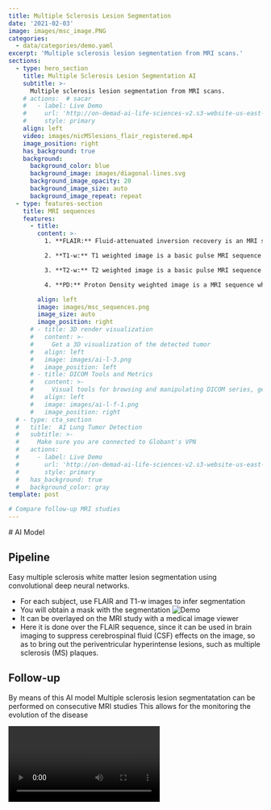 ```yaml
---
title: Multiple Sclerosis Lesion Segmentation 
date: '2021-02-03'
image: images/msc_image.PNG
categories:
  - data/categories/demo.yaml
excerpt: 'Multiple sclerosis lesion segmentation from MRI scans.'
sections:
  - type: hero_section
    title: Multiple Sclerosis Lesion Segmentation AI
    subtitle: >-
      Multiple sclerosis lesion segmentation from MRI scans.
    # actions:  # sacar
    #   - label: Live Demo
    #     url: 'http://on-demad-ai-life-sciences-v2.s3-website-us-east-1.amazonaws.com/'  # change
    #     style: primary
    align: left
    video: images/nicMSlesions_flair_registered.mp4  
    image_position: right
    has_background: true
    background:
      background_color: blue
      background_image: images/diagonal-lines.svg
      background_image_opacity: 20
      background_image_size: auto
      background_image_repeat: repeat
  - type: features-section
    title: MRI sequences
    features:
      - title: 
        content: >-
          1. **FLAIR:** Fluid-attenuated inversion recovery is an MRI sequence with an inversion recovery set to null fluids.\\

          2. **T1-w:** T1 weighted image is a basic pulse MRI sequence that depicts differences in signal based upon intrinsic T1 relaxation time of various tissues.\\

          3. **T2-w:** T2 weighted image is a basic pulse MRI sequence that depicts differences in signal based upon intrinsic T1 relaxation time of various tissues.\\

          4. **PD:** Proton Density weighted image is a MRI sequence where the tissues with the higher concentration or density of protons (hydrogen atoms) produce the strongest signals and appear the brightest on the image.\\

        align: left
        image: images/msc_sequences.png   
        image_size: auto
        image_position: right 
      # - title: 3D render visualization
      #   content: >-
      #     Get a 3D visualization of the detected tumor
      #   align: left
      #   image: images/ai-l-3.png
      #   image_position: left
      # - title: DICOM Tools and Metrics
      #   content: >-
      #     Visual tools for browsing and manipulating DICOM series, get metrics and export images.
      #   align: left
      #   image: images/ai-l-f-1.png
      #   image_position: right
  # - type: cta_section
  #   title:  AI Lung Tumor Detection 
  #   subtitle: >-
  #     Make sure you are connected to Globant's VPN  
  #   actions:
  #     - label: Live Demo
  #       url: 'http://on-demad-ai-life-sciences-v2.s3-website-us-east-1.amazonaws.com/'
  #       style: primary
  #   has_background: true
  #   background_color: gray
template: post 

# Compare follow-up MRI studies
---
```

# AI Model

## Pipeline

Easy multiple sclerosis white matter lesion segmentation using convolutional deep neural networks.

- For each subject, use FLAIR and T1-w images to infer segmentation
- You will obtain a mask with the segmentation
![Demo](/images/FLAIR_segmentation.png)
- It can be overlayed on the MRI study with a medical image viewer
- Here it is done over the FLAIR sequence, since it can be used in brain imaging to suppress cerebrospinal fluid (CSF) effects on the image, so as to bring out the periventricular hyperintense lesions, such as multiple sclerosis (MS) plaques.


## Follow-up

By means of this AI model Multiple sclerosis lesion segmentatation can be performed on consecutive MRI studies
This allows for the monitoring the evolution of the disease


![Demo](/images/nicMSlesions_flair_follow-up.mp4)

<!-- - A loading page will be presented

![Demo](/images/ai-l-d-4.png)

- It will take in optimal nework conditions around 2min (VPN dependent) for a 130MB transfer with the results.
- You will get the following result
![Demo](/images/ai-lu-d-5.png)


## The 3D view

- To work with the 3D focus on the yellow square 

![Demo](/images/ai-l-d-6.png)

- Click on sigle view, anotated in red, this will maximize the view
- You can hide the body layer by cliking on the eye icon anotated in blue.
- It will look like the following image

![Demo](/images/ai-l-d-7.png)

- To capure and export a image click on the screenshots option.
- Then capture active view
- You will get this view

![Demo](/images/ai-l-3.png)

## Metrics result

- On left menu click on "Results"
- Click on the arrow anotated in yellow to show the metrics

![Demo](/images/ai-l-d-8.png)

 -->
